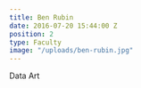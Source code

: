 ```yaml
---
title: Ben Rubin
date: 2016-07-20 15:44:00 Z
position: 2
type: Faculty
image: "/uploads/ben-rubin.jpg"
---
```


Data Art
